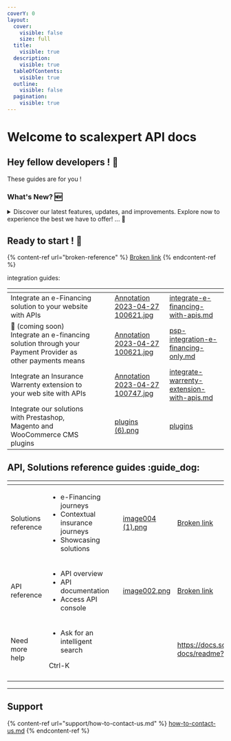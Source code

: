 ```yaml
---
coverY: 0
layout:
  cover:
    visible: false
    size: full
  title:
    visible: true
  description:
    visible: true
  tableOfContents:
    visible: true
  outline:
    visible: false
  pagination:
    visible: true
---
```


# Welcome to scalexpert API docs

## Hey fellow developers ! :wave:

These guides are for you !

### What's New? :new:

<details>

<summary>Discover our latest features, updates, and improvements. Explore now to experience the best we have to offer! ... <span data-gb-custom-inline data-tag="emoji" data-code="1f389">🎉</span></summary>

#### June changes

* New version [E-financing API V 1.5.2](api-reference/e-financing-api/v-1.5.2-e-financing-api.md) with minors changes
* New details on [statuses ans sub-statuses](solutions-reference/credit/e-financing-status-life-cycle.md)

#### April-May changes

* #### New version of [E-financing API V 1.4.0 ](api-reference/e-financing-api/retired-versions-e-financing-api/v-1.4.0-e-financing-api.md)with new endpoint /[\_simulate-solutions](api-reference/e-financing-api/retired-versions-e-financing-api/v-1.4.0-e-financing-api.md#simulations) to simulate e-financing solution on product and checkout pages.
* #### New API [merchants-webhooks](api-reference/merchant-webhooks-api/) to receive asynchronous notification. Please consult the new guide ["How to susbscribe, use webhooks".](webhooks/how-to-subscribe-use-webhooks.md)
* #### New [Prestashop plugin V 1.3.0 ](https://github.com/scalexpert/scalexpert-prestashop/releases/tag/1.3.0)with simulator widget has just been released.
* #### New [WooCommerce plugin V 1 .1.0](https://github.com/scalexpert/scalexpert-woocommerce/releases/tag/1.1.0) with minor evolutions has just been released&#x20;

</details>

## Ready to start ! :rocket:

{% content-ref url="broken-reference" %}
[Broken link](broken-reference)
{% endcontent-ref %}

integration guides:

<table data-card-size="large" data-column-title-hidden data-view="cards"><thead><tr><th></th><th></th><th data-hidden></th><th data-hidden data-card-cover data-type="files"></th><th data-hidden data-card-target data-type="content-ref"></th></tr></thead><tbody><tr><td>Integrate an e-Financing solution to your website with APIs</td><td></td><td></td><td><a href=".gitbook/assets/Annotation 2023-04-27 100621.jpg">Annotation 2023-04-27 100621.jpg</a></td><td><a href="ready-to-start/get-started/integrate-e-financing-with-apis.md">integrate-e-financing-with-apis.md</a></td></tr><tr><td><span data-gb-custom-inline data-tag="emoji" data-code="1f6a7">🚧</span> (coming soon) Integrate an e-financing solution through your Payment Provider as other payments means </td><td></td><td></td><td><a href=".gitbook/assets/Annotation 2023-04-27 100621.jpg">Annotation 2023-04-27 100621.jpg</a></td><td><a href="integration-guides/integrations-modes/psp-integration-e-financing-only.md">psp-integration-e-financing-only.md</a></td></tr><tr><td>Integrate an Insurance Warrenty extension to your web site with APIs </td><td></td><td></td><td><a href=".gitbook/assets/Annotation 2023-04-27 100747.jpg">Annotation 2023-04-27 100747.jpg</a></td><td><a href="ready-to-start/get-started/integrate-warrenty-extension-with-apis.md">integrate-warrenty-extension-with-apis.md</a></td></tr><tr><td>Integrate our solutions with Prestashop, Magento and WooCommerce CMS plugins </td><td></td><td></td><td><a href=".gitbook/assets/plugins (6).png">plugins (6).png</a></td><td><a href="integration-guides/integrations-modes/plugins/">plugins</a></td></tr></tbody></table>

## API, Solutions reference guides :guide\_dog:

<table data-card-size="large" data-view="cards"><thead><tr><th></th><th></th><th data-hidden></th><th data-hidden data-card-cover data-type="files"></th><th data-hidden data-card-target data-type="content-ref"></th></tr></thead><tbody><tr><td>Solutions reference </td><td><ul><li>e-Financing journeys</li><li>Contextual insurance journeys</li><li>Showcasing solutions</li></ul></td><td></td><td><a href=".gitbook/assets/image004 (1).png">image004 (1).png</a></td><td><a href="broken-reference">Broken link</a></td></tr><tr><td>API reference</td><td><ul><li>API overview</li><li>API documentation</li><li>Access API console</li></ul></td><td></td><td><a href=".gitbook/assets/image002.png">image002.png</a></td><td><a href="broken-reference">Broken link</a></td></tr><tr><td>Need more help </td><td><ul><li>Ask for an intelligent search </li></ul><p>Ctrl-K</p></td><td></td><td></td><td><a href="https://docs.scalexpert.societegenerale.com/apidocs/3mLlrPx3sPtekcQvEEUg/developers-docs/readme?q=">https://docs.scalexpert.societegenerale.com/apidocs/3mLlrPx3sPtekcQvEEUg/developers-docs/readme?q=</a></td></tr><tr><td></td><td></td><td></td><td></td><td></td></tr></tbody></table>

***

## Support

{% content-ref url="support/how-to-contact-us.md" %}
[how-to-contact-us.md](support/how-to-contact-us.md)
{% endcontent-ref %}

